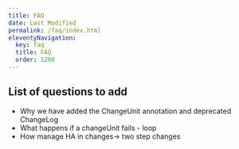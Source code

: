 ```yaml
---
title: FAQ
date: Last Modified 
permalink: /faq/index.html
eleventyNavigation:
  key: faq 
  title: FAQ
  order: 1200
---
```

## List of questions to add

- Why we have added the ChangeUnit annotation and deprecated ChangeLog
- What happens if a changeUnit fails - loop
- How manage HA in changes-> two step changes